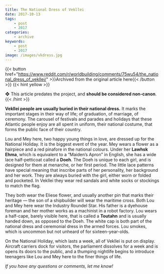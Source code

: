 ```yaml
---
title: The National Dress of Vekllei
date: 2017-10-13
tags:
    - post
    - 2017
categories:
    - archive
keywords:
    - post
    - 2017
image: /images/vkdress.jpg
---
```

{{< button href="https://www.reddit.com/r/worldbuilding/comments/75wu54/the_national_dress_of_vekllei/" >}}Archived from the original article here{{< /button >}}
{{< hint yellow >}}

❖ This article predates the project, and **should be considered non-canon**.
{{< /hint >}}

**Vekllei people are usually buried in their national dress.** It marks the important stages in their way of life; of graduation, of marriage, of ceremony. The carousel of festivals and parades and holidays that these Atlantic people enjoy are all spent in uniform, their national costume, that forms the public face of their country.

Lou and Mey here, two happy young things in love, are dressed up for the National Holiday. It is the biggest event of the year. Mey wears a flower as a hairpiece and a red pinafore in the national colours. Under her **Lawhsk Ehma**, which is equivalent to a “Maiden’s Apron” in English, she has a wide lace half-petticoat called a **Doeh**. The Doeh is unique to each girl, and is designed for them at menarche, or her first period. The little lace patterns have special meaning that inscribe parts of her personality, her background and her work. They are always buried with the girl, either worn or folded and pocketed. In Vekllei they wear red sandals and white socks or stockings to match the flag.

They both wear the Eliese flower, and usually another pin that marks their heritage  —  the son of a shipbuilder will wear the maritime cross. Both Lou and Mey here wear the Industry Roundel Star. His father is a dyehouse foreman and her mother works as a machinist in a robot factory. Lou wears a half-cape, barely visible here, that is called a **Toutahn** and is usually handed down, as opposed to the Doeh. The white cap is both part of the national dress and ceremonial dress in the armed forces. Lou smokes, which is uncommon but not unheard of for sixteen-year-olds.

On the National Holiday, which lasts a week, all of Vekllei is put on display. Aircraft carriers dock for visitors, the parliament dissolves for a week and is opens its doors to the public, and a thumping nightlife begins to introduce teenagers like Lou and Mey here to the finer things of life.

*If you have any questions or comments, let me know!*
